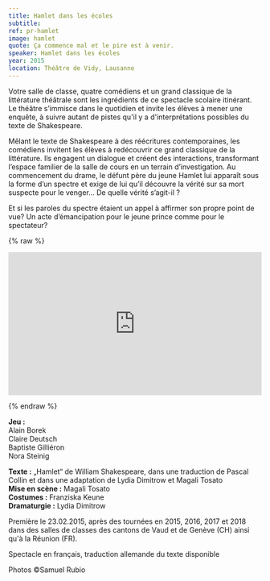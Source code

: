 ```yaml
---
title: Hamlet dans les écoles
subtitle: 
ref: pr-hamlet
image: hamlet
quote: Ça commence mal et le pire est à venir.
speaker: Hamlet dans les écoles
year: 2015
location: Théâtre de Vidy, Lausanne
---
```


Votre salle de classe, quatre comédiens et un grand classique de la littérature théâtrale sont les ingrédients de ce spectacle scolaire itinérant. Le théâtre s’immisce dans le quotidien et invite les élèves à mener une enquête, à suivre autant de pistes qu'il y a d'interprétations possibles du texte de Shakespeare.

Mêlant le texte de Shakespeare à des réécritures contemporaines, les comédiens invitent les élèves à redécouvrir ce grand classique de la littérature. Ils engagent un dialogue et créent des interactions, transformant l’espace familier de la salle de cours en un terrain d’investigation. Au commencement du drame, le défunt père du jeune Hamlet lui apparaît sous la forme d’un spectre et exige de lui qu’il découvre la vérité sur sa mort suspecte pour le venger… De quelle vérité s’agit-il ?

Et si les paroles du spectre étaient un appel à affirmer son propre point de vue? Un acte d’émancipation pour le jeune prince comme pour le spectateur?


{% raw %}
<p></p>

<div style="padding:56.25% 0 0 0;position:relative;"><iframe src="https://player.vimeo.com/video/137587181" style="position:absolute;top:0;left:0;width:100%;height:100%;" frameborder="0" allow="autoplay; fullscreen" allowfullscreen></iframe></div><script src="https://player.vimeo.com/api/player.js"></script>

<p></p>
{% endraw %}


**Jeu :**  
Alain Borek  
Claire Deutsch  
Baptiste Gilliéron  
Nora Steinig  

**Texte :** „Hamlet“ de William Shakespeare, dans une traduction de Pascal Collin et dans une adaptation de Lydia Dimitrow et Magali Tosato  
**Mise en scène :** Magali Tosato  
**Costumes :** Franziska Keune  
**Dramaturgie :** Lydia Dimitrow  

Première le 23.02.2015, après des tournées en 2015, 2016, 2017 et 2018 dans des salles de classes des cantons de Vaud et de Genève (CH) ainsi qu'à la Réunion (FR).

Spectacle en français, traduction allemande du texte disponible

Photos ©Samuel Rubio
